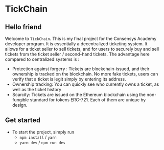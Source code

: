 # TickChain

## Hello friend 

Welcome to `TickChain`. This is my final project for the Consensys Academy developer program.
It is essentially a decentralized ticketing system. It allows for a ticket seller to sell tickets, and for users to securely buy and sell tickets from the ticket seller / second-hand tickets.
The advantage here compared to centralized systems is :
- Protection against forgery : Tickets are blockchain-issued, and their ownership is tracked on the blockchain. No more fake tickets, users can verify that a ticket is legit simply by entering its address.
- Ownership tracking: You can quickly see who currently owns a ticket, as well as the ticket history 
- Scarcity: Tickets are issued on the Ethereum blockchain using the non-fungible standard for tokens ERC-721. Each of them are unique by design. 

## Get started 

- To start the project, simply run 
	- `npm install` / `yarn`
	- `yarn dev` / `npm run dev`
